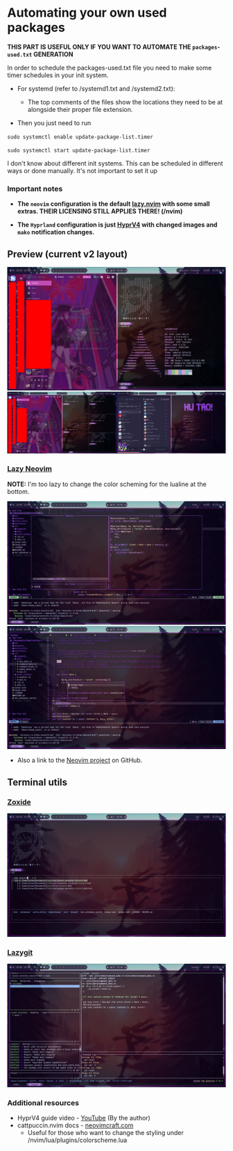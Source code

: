 # Automating your own used packages

**THIS PART IS USEFUL ONLY IF YOU WANT TO AUTOMATE THE `packages-used.txt` GENERATION**

In order to schedule the packages-used.txt file you need to make some timer schedules in your init system.

- For systemd (refer to /systemd1.txt and /systemd2.txt):
  - The top comments of the files show the locations they need to be at alongside their proper file extension.

- Then you just need to run

`sudo systemctl enable update-package-list.timer`

`sudo systemctl start update-package-list.timer`

I don't know about different init systems. This can be scheduled in different ways or done manually. It's not important to set it up 

### Important notes

- **The `neovim` configuration is the default [lazy.nvim](https://github.com/LazyVim/LazyVim) with some small extras. THEIR LICENSING STILL APPLIES THERE! (/nvim)**

- **The `Hyprland` configuration is just [HyprV4](https://github.com/soldoestech/hyprv4) with changed images and `mako` notification changes.**

## Preview (current v2 layout)

<img src="images/screenshot-one-screen.png">
<img src="images/screenshot-two-screens.png">

### [Lazy Neovim](https://github.com/folke/lazy.nvim)

**NOTE:** I'm too lazy to change the color scheming for the lualine at the bottom.

<img src="images/treesitter.png">
<img src="images/code-testing.png">

- Also a link to the [Neovim project](https://github.com/neovim/neovim) on GitHub.

## Terminal utils

### [Zoxide](https://github.com/ajeetdsouza/zoxide)

<img src="images/zoxide.png">

### [Lazygit](https://github.com/jesseduffield/lazygit)

<img src="images/lazygit.png">

### Additional resources
- HyprV4 guide video - [YouTube](https://youtu.be/whAi_y_LfEE?si=VjWGe4B-OIfhH2xu) (By the author)
- cattpuccin.nvim docs - [neovimcraft.com](https://neovimcraft.com/plugin/catppuccin/nvim/index.html)
  - Useful for those who want to change the styling under /nvim/lua/plugins/colorscheme.lua
